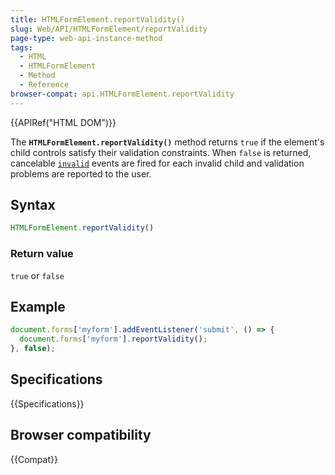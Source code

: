 ```yaml
---
title: HTMLFormElement.reportValidity()
slug: Web/API/HTMLFormElement/reportValidity
page-type: web-api-instance-method
tags:
  - HTML
  - HTMLFormElement
  - Method
  - Reference
browser-compat: api.HTMLFormElement.reportValidity
---
```

{{APIRef("HTML DOM")}}

The **`HTMLFormElement.reportValidity()`** method returns
`true` if the element's child controls satisfy their validation constraints.
When `false` is returned, cancelable
[`invalid`](/en-US/docs/Web/API/HTMLInputElement/invalid_event) events are fired for
each invalid child and validation problems are reported to the user.

## Syntax

```js
HTMLFormElement.reportValidity()
```

### Return value

`true` or `false`

## Example

```js
document.forms['myform'].addEventListener('submit', () => {
  document.forms['myform'].reportValidity();
}, false);
```

## Specifications

{{Specifications}}

## Browser compatibility

{{Compat}}
